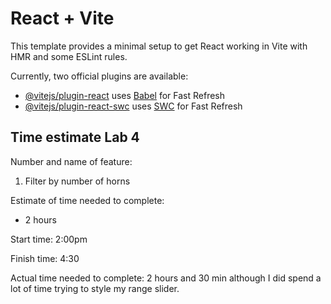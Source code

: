 # React + Vite

This template provides a minimal setup to get React working in Vite with HMR and some ESLint rules.

Currently, two official plugins are available:

- [@vitejs/plugin-react](https://github.com/vitejs/vite-plugin-react/blob/main/packages/plugin-react/README.md) uses [Babel](https://babeljs.io/) for Fast Refresh
- [@vitejs/plugin-react-swc](https://github.com/vitejs/vite-plugin-react-swc) uses [SWC](https://swc.rs/) for Fast Refresh

## Time estimate Lab 4

Number and name of feature:

1. Filter by number of horns


Estimate of time needed to complete:

* 2 hours

Start time: 2:00pm

Finish time: 4:30

Actual time needed to complete: 2 hours and 30 min although I did spend a lot of time trying to style my range slider.
